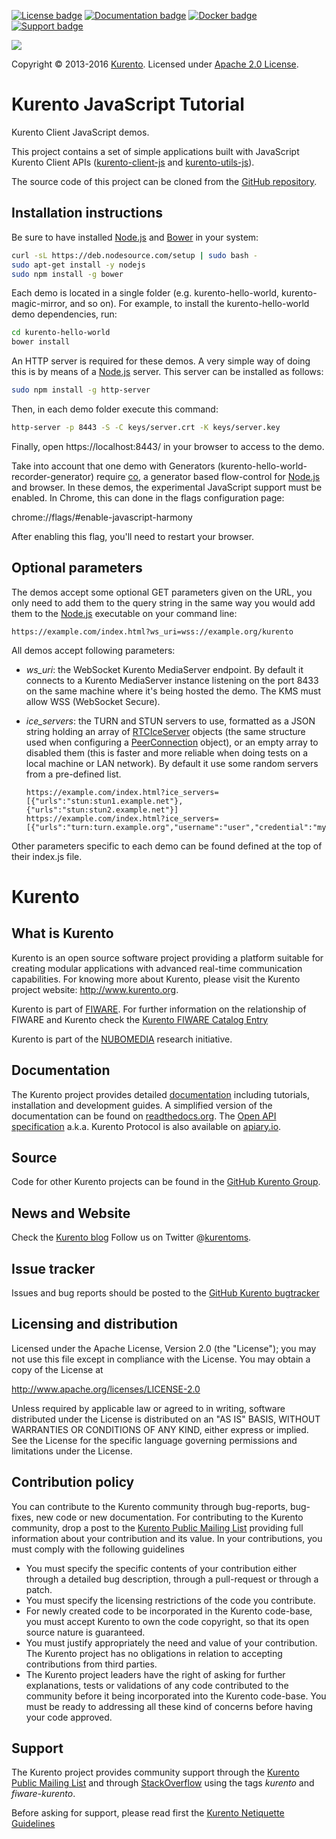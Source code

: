 [![License badge](https://img.shields.io/badge/license-Apache2-orange.svg)](http://www.apache.org/licenses/LICENSE-2.0)
[![Documentation badge](https://readthedocs.org/projects/fiware-orion/badge/?version=latest)](http://doc-kurento.readthedocs.org/en/latest/)
[![Docker badge](https://img.shields.io/docker/pulls/fiware/orion.svg)](https://hub.docker.com/r/fiware/stream-oriented-kurento/)
[![Support badge]( https://img.shields.io/badge/support-sof-yellowgreen.svg)](http://stackoverflow.com/questions/tagged/kurento)

[![][KurentoImage]][Kurento]

Copyright © 2013-2016 [Kurento]. Licensed under [Apache 2.0 License].

Kurento JavaScript Tutorial
===========================
Kurento Client JavaScript demos.

This project contains a set of simple applications built with JavaScript
Kurento Client APIs ([kurento-client-js] and [kurento-utils-js]).

The source code of this project can be cloned from the [GitHub repository].

Installation instructions
-------------------------

Be sure to have installed [Node.js] and [Bower] in your system:

```bash
curl -sL https://deb.nodesource.com/setup | sudo bash -
sudo apt-get install -y nodejs
sudo npm install -g bower
```

Each demo is located in a single folder (e.g. kurento-hello-world,
kurento-magic-mirror, and so on). For example, to install the kurento-hello-world
demo dependencies, run:

```bash
cd kurento-hello-world
bower install
```

An HTTP server is required for these demos. A very simple way of doing this is
by means of a [Node.js] server. This server can be installed as follows:

```bash
sudo npm install -g http-server
```

Then, in each demo folder execute this command:

```bash
http-server -p 8443 -S -C keys/server.crt -K keys/server.key
```

Finally, open https://localhost:8443/ in your browser to access to the demo.

Take into account that one demo with Generators (kurento-hello-world-recorder-generator) require [co], 
a generator based flow-control for [Node.js] and browser. In these demos, the experimental JavaScript support must be enabled. In Chrome, this can done in the flags configuration page:

chrome://flags/#enable-javascript-harmony

After enabling this flag, you'll need to restart your browser.

Optional parameters
-------------------

The demos accept some optional GET parameters given on the URL, you only need to
add them to the query string in the same way you would add them to the [Node.js]
executable on your command line:

```
https://example.com/index.html?ws_uri=wss://example.org/kurento
```

All demos accept following parameters:

* *ws_uri*: the WebSocket Kurento MediaServer endpoint. By default it connects
  to a Kurento MediaServer instance listening on the port 8433 on the same
  machine where it's being hosted the demo. The KMS must allow WSS (WebSocket Secure).
* *ice_servers*: the TURN and STUN servers to use, formatted as a JSON string
  holding an array of [RTCIceServer] objects (the same structure used when
  configuring a [PeerConnection] object), or an empty array to disabled them
  (this is faster and more reliable when doing tests on a local machine or LAN
  network). By default it use some random servers from a pre-defined list.

  ```
  https://example.com/index.html?ice_servers=[{"urls":"stun:stun1.example.net"},{"urls":"stun:stun2.example.net"}]
  https://example.com/index.html?ice_servers=[{"urls":"turn:turn.example.org","username":"user","credential":"myPassword"}]
  ```

Other parameters specific to each demo can be found defined at the top of their
index.js file.


Kurento
=======

What is Kurento
---------------

Kurento is an open source software project providing a platform suitable
for creating modular applications with advanced real-time communication
capabilities. For knowing more about Kurento, please visit the Kurento
project website: http://www.kurento.org.

Kurento is part of [FIWARE]. For further information on the relationship of
FIWARE and Kurento check the [Kurento FIWARE Catalog Entry]

Kurento is part of the [NUBOMEDIA] research initiative.

Documentation
-------------

The Kurento project provides detailed [documentation] including tutorials,
installation and development guides. A simplified version of the documentation
can be found on [readthedocs.org]. The [Open API specification] a.k.a. Kurento
Protocol is also available on [apiary.io].

Source
------

Code for other Kurento projects can be found in the [GitHub Kurento Group].

News and Website
----------------

Check the [Kurento blog]
Follow us on Twitter @[kurentoms].

Issue tracker
-------------

Issues and bug reports should be posted to the [GitHub Kurento bugtracker]

Licensing and distribution
--------------------------

Licensed under the Apache License, Version 2.0 (the "License");
you may not use this file except in compliance with the License.
You may obtain a copy of the License at

  http://www.apache.org/licenses/LICENSE-2.0

Unless required by applicable law or agreed to in writing, software
distributed under the License is distributed on an "AS IS" BASIS,
WITHOUT WARRANTIES OR CONDITIONS OF ANY KIND, either express or implied.
See the License for the specific language governing permissions and
limitations under the License.

Contribution policy
-------------------

You can contribute to the Kurento community through bug-reports, bug-fixes, new
code or new documentation. For contributing to the Kurento community, drop a
post to the [Kurento Public Mailing List] providing full information about your
contribution and its value. In your contributions, you must comply with the
following guidelines

* You must specify the specific contents of your contribution either through a
  detailed bug description, through a pull-request or through a patch.
* You must specify the licensing restrictions of the code you contribute.
* For newly created code to be incorporated in the Kurento code-base, you must
  accept Kurento to own the code copyright, so that its open source nature is
  guaranteed.
* You must justify appropriately the need and value of your contribution. The
  Kurento project has no obligations in relation to accepting contributions
  from third parties.
* The Kurento project leaders have the right of asking for further
  explanations, tests or validations of any code contributed to the community
  before it being incorporated into the Kurento code-base. You must be ready to
  addressing all these kind of concerns before having your code approved.

Support
-------

The Kurento project provides community support through the  [Kurento Public
Mailing List] and through [StackOverflow] using the tags *kurento* and
*fiware-kurento*.

Before asking for support, please read first the [Kurento Netiquette Guidelines]

[documentation]: http://www.kurento.org/documentation
[FIWARE]: http://www.fiware.org
[GitHub Kurento bugtracker]: https://github.com/Kurento/bugtracker/issues
[GitHub Kurento Group]: https://github.com/kurento
[kurentoms]: http://twitter.com/kurentoms
[Kurento]: http://kurento.org
[Kurento Blog]: http://www.kurento.org/blog
[Kurento FIWARE Catalog Entry]: http://catalogue.fiware.org/enablers/stream-oriented-kurento
[Kurento Netiquette Guidelines]: http://www.kurento.org/blog/kurento-netiquette-guidelines
[Kurento Public Mailing list]: https://groups.google.com/forum/#!forum/kurento
[KurentoImage]: https://secure.gravatar.com/avatar/21a2a12c56b2a91c8918d5779f1778bf?s=120
[Apache 2.0 License]: http://www.apache.org/licenses/LICENSE-2.0
[NUBOMEDIA]: http://www.nubomedia.eu
[StackOverflow]: http://stackoverflow.com/search?q=kurento
[Read-the-docs]: http://read-the-docs.readthedocs.org/
[readthedocs.org]: http://kurento.readthedocs.org/
[Open API specification]: http://kurento.github.io/doc-kurento/
[apiary.io]: http://docs.streamoriented.apiary.io/
[Bower]: http://bower.io
[co]: https://github.com/visionmedia/co
[GitHub repository]: https://github.com/Kurento/kurento-tutorial-js
[kurento-client-js]: https://github.com/Kurento/kurento-client-js
[kurento-utils-js]: https://github.com/Kurento/kurento-utils-js
[Node.js]: http://nodejs.org/
[PeerConnection]: http://www.w3.org/TR/webrtc/#rtcpeerconnection-interface
[RTCIceServer]: http://www.w3.org/TR/webrtc/#idl-def-RTCIceServer
